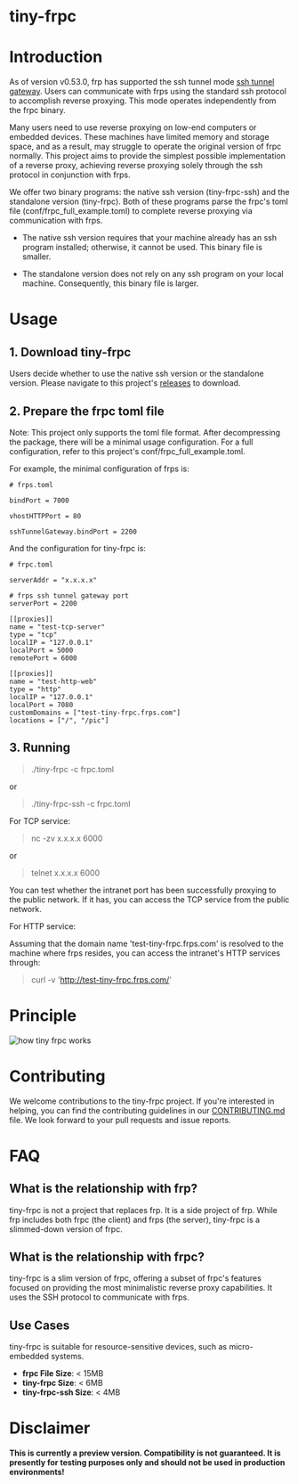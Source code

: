 # tiny-frpc

# Introduction

As of version v0.53.0, frp has supported the ssh tunnel mode [ssh tunnel gateway](https://github.com/fatedier/frp?tab=readme-ov-file#ssh-tunnel-gateway). Users can communicate with frps using the standard ssh protocol to accomplish reverse proxying. This mode operates independently from the frpc binary.

Many users need to use reverse proxying on low-end computers or embedded devices. These machines have limited memory and storage space, and as a result, may struggle to operate the original version of frpc normally. This project aims to provide the simplest possible implementation of a reverse proxy, achieving reverse proxying solely through the ssh protocol in conjunction with frps.

We offer two binary programs: the native ssh version (tiny-frpc-ssh) and the standalone version (tiny-frpc). Both of these programs parse the frpc's toml file (conf/frpc_full_example.toml) to complete reverse proxying via communication with frps.

* The native ssh version requires that your machine already has an ssh program installed; otherwise, it cannot be used. This binary file is smaller.

* The standalone version does not rely on any ssh program on your local machine. Consequently, this binary file is larger.


# Usage

## 1. Download tiny-frpc
Users decide whether to use the native ssh version or the standalone version. Please navigate to this project's [releases](https://github.com/gofrp/tiny-frpc/releases) to download.


## 2. Prepare the frpc toml file
Note: This project only supports the toml file format.
After decompressing the package, there will be a minimal usage configuration. For a full configuration, refer to this project's conf/frpc_full_example.toml.

For example, the minimal configuration of frps is:
```
# frps.toml

bindPort = 7000

vhostHTTPPort = 80

sshTunnelGateway.bindPort = 2200
```

And the configuration for tiny-frpc is:
```
# frpc.toml

serverAddr = "x.x.x.x"

# frps ssh tunnel gateway port
serverPort = 2200

[[proxies]]
name = "test-tcp-server"
type = "tcp"
localIP = "127.0.0.1"
localPort = 5000
remotePort = 6000

[[proxies]]
name = "test-http-web"
type = "http"
localIP = "127.0.0.1"
localPort = 7080
customDomains = ["test-tiny-frpc.frps.com"]
locations = ["/", "/pic"]
```

## 3. Running
> ./tiny-frpc -c frpc.toml

or

> ./tiny-frpc-ssh -c frpc.toml

For TCP service:

> nc -zv x.x.x.x 6000

or

> telnet x.x.x.x 6000

You can test whether the intranet port has been successfully proxying to the public network. If it has, you can access the TCP service from the public network.

For HTTP service:

Assuming that the domain name 'test-tiny-frpc.frps.com' is resolved to the machine where frps resides, you can access the intranet's HTTP services through:

> curl -v 'http://test-tiny-frpc.frps.com/'



# Principle
![how tiny frpc works](doc/pic/architecture.png)

# Contributing

We welcome contributions to the tiny-frpc project. If you're interested in helping, you can find the contributing guidelines in our [CONTRIBUTING.md](CONTRIBUTING.md) file. We look forward to your pull requests and issue reports.


# FAQ

## What is the relationship with frp?
tiny-frpc is not a project that replaces frp. It is a side project of frp. While frp includes both frpc (the client) and frps (the server), tiny-frpc is a slimmed-down version of frpc.

## What is the relationship with frpc?
tiny-frpc is a slim version of frpc, offering a subset of frpc's features focused on providing the most minimalistic reverse proxy capabilities. It uses the SSH protocol to communicate with frps.

## Use Cases
tiny-frpc is suitable for resource-sensitive devices, such as micro-embedded systems.

- **frpc File Size**: < 15MB
- **tiny-frpc Size**: < 6MB
- **tiny-frpc-ssh Size**: < 4MB


# Disclaimer

**This is currently a preview version. Compatibility is not guaranteed. It is presently for testing purposes only and should not be used in production environments!**
